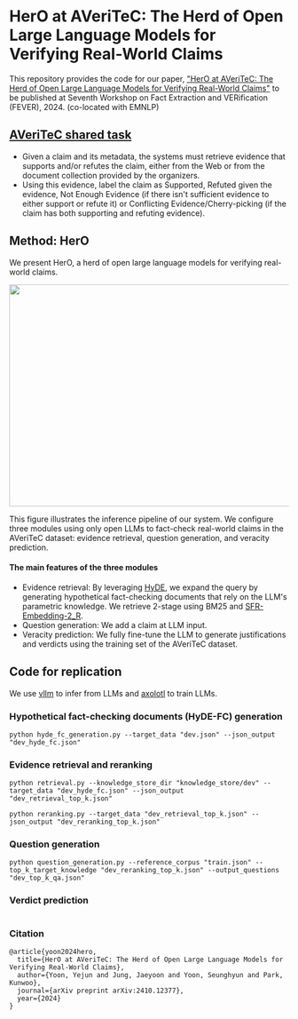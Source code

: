 # HerO at AVeriTeC: The Herd of Open Large Language Models for Verifying Real-World Claims

This repository provides the code for our paper, ["HerO at AVeriTeC: The Herd of Open Large Language Models for Verifying Real-World Claims"](https://arxiv.org/abs/2410.12377) to be published at Seventh Workshop on Fact Extraction and VERification (FEVER), 2024. (co-located with EMNLP)

## [AVeriTeC shared task](https://fever.ai/task.html)
- Given a claim and its metadata, the systems must retrieve evidence that supports and/or refutes the claim, either from the Web or from the document collection provided by the organizers.
- Using this evidence, label the claim as Supported, Refuted given the evidence, Not Enough Evidence (if there isn't sufficient evidence to either support or refute it) or Conflicting Evidence/Cherry-picking (if the claim has both supporting and refuting evidence).


## Method: HerO
We present HerO, a herd of open large language models for verifying real-world claims.
<p align="center"><img src="https://github.com/user-attachments/assets/6cc0d0ea-78ec-4b84-b9cc-f905916dd972" width="900" height="400"></p>
This figure illustrates the inference pipeline of our system. We configure three modules using only open LLMs to fact-check real-world claims in the AVeriTeC dataset: evidence retrieval, question generation, and veracity prediction.


#### The main features of the three modules
- Evidence retrieval: By leveraging [HyDE](https://aclanthology.org/2023.acl-long.99/), we expand the query by generating hypothetical fact-checking documents that rely on the LLM's parametric knowledge. We retrieve 2-stage using BM25 and [SFR-Embedding-2_R](https://huggingface.co/Salesforce/SFR-Embedding-2_R).
- Question generation: We add a claim at LLM input.
- Veracity prediction: We fully fine-tune the LLM to generate justifications and verdicts using the training set of the AVeriTeC dataset.

## Code for replication
We use [vllm](https://github.com/vllm-project/vllm) to infer from LLMs and [axolotl](https://github.com/axolotl-ai-cloud/axolotl) to train LLMs.


### Hypothetical fact-checking documents (HyDE-FC) generation
```python3
python hyde_fc_generation.py --target_data "dev.json" --json_output "dev_hyde_fc.json"
```

### Evidence retrieval and reranking
```python3
python retrieval.py --knowledge_store_dir "knowledge_store/dev" --target_data "dev_hyde_fc.json" --json_output "dev_retrieval_top_k.json"

python reranking.py --target_data "dev_retrieval_top_k.json" --json_output "dev_reranking_top_k.json"
```
### Question generation
```python3
python question_generation.py --reference_corpus "train.json" --top_k_target_knowledge "dev_reranking_top_k.json" --output_questions "dev_top_k_qa.json"
```
### Verdict prediction
```python3
```

### Citation
```
@article{yoon2024hero,
  title={HerO at AVeriTeC: The Herd of Open Large Language Models for Verifying Real-World Claims},
  author={Yoon, Yejun and Jung, Jaeyoon and Yoon, Seunghyun and Park, Kunwoo},
  journal={arXiv preprint arXiv:2410.12377},
  year={2024}
}
```
